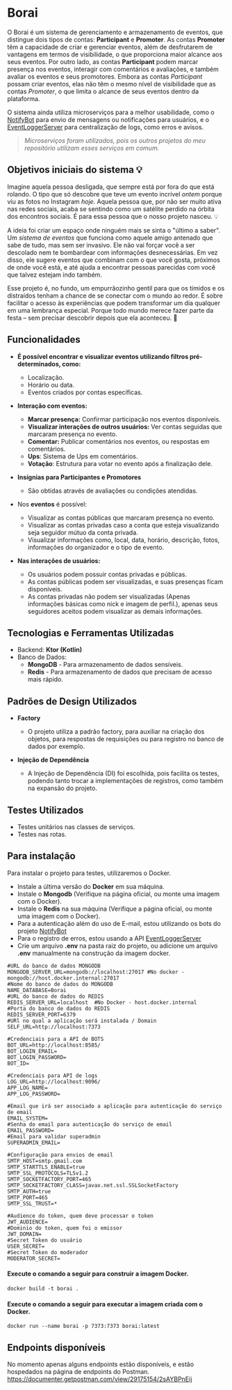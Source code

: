 # Borai

O Borai é um sistema de gerenciamento e armazenamento de eventos, que distingue dois tipos de contas: **Participant** e **Promoter**. 
As contas **Promoter** têm a capacidade de criar e gerenciar eventos, além de desfrutarem de vantagens em termos de visibilidade, 
o que proporciona maior alcance aos seus eventos. Por outro lado, as contas **Participant** podem marcar presença nos eventos, interagir com comentários e 
avaliações, e também avaliar os eventos e seus promotores. Embora as contas *Participant* possam criar eventos, elas não têm o mesmo nível de visibilidade que as contas *Promoter*, 
o que limita o alcance de seus eventos dentro da plataforma.

O sistema ainda utiliza microserviços para a melhor usabilidade, como o [NotifyBot](https://github.com/sanisamoj/NotifyBot) para envio de mensagens
ou notificações para usuários, e o [EventLoggerServer](https://github.com/sanisamoj/EventLoggerServer) para centralização de logs, como erros e avisos.

> *Microserviços foram utilizados, pois os outros projetos do meu repositório utilizam esses serviços em comum.*

## Objetivos iniciais do sistema 💡
Imagine aquela pessoa desligada, que sempre está por fora do que está rolando. O tipo que só descobre que teve um evento incrível *ontem* porque viu as fotos no Instagram *hoje*. 
Aquela pessoa que, por não ser muito ativa nas redes sociais, acaba se sentindo como um satélite perdido na órbita dos encontros sociais. É para essa pessoa que o nosso projeto nasceu. 💡

A ideia foi criar um espaço onde ninguém mais se sinta o "último a saber". Um *sistema de eventos* que funciona como aquele amigo antenado que sabe de tudo, mas sem ser invasivo. 
Ele não vai forçar você a ser descolado nem te bombardear com informações desnecessárias. Em vez disso, ele sugere eventos que combinam com o que você gosta, 
próximos de onde você está, e até ajuda a encontrar pessoas parecidas com você que talvez estejam indo também.

Esse projeto é, no fundo, um empurrãozinho gentil para que os tímidos e os distraídos tenham a chance de se conectar com o mundo ao redor. 
É sobre facilitar o acesso às experiências que podem transformar um dia qualquer em uma lembrança especial. Porque todo mundo merece fazer parte da festa – sem precisar descobrir depois que ela aconteceu. 🎉

## Funcionalidades
- **É possível encontrar e visualizar eventos utilizando filtros pré-determinados, como:**

    - Localização.
    - Horário ou data.
    - Eventos criados por contas específicas.


- **Interação com eventos:**

    - **Marcar presença:** Confirmar participação nos eventos disponíveis.
    - **Visualizar interações de outros usuários:** Ver contas seguidas que marcaram presença no evento.
    - **Comentar:** Publicar comentários nos eventos, ou respostas em comentários.
    - **Ups**: Sistema de Ups em comentários.
    - **Votação**: Estrutura para votar no evento após a finalização dele.


- **Insígnias para Participantes e Promotores**

  - São obtidas através de avaliações ou condições atendidas.


- Nos **eventos** é possível:

  - Visualizar as contas públicas que marcaram presença no evento.
  - Visualizar as contas privadas caso a conta que esteja visualizando seja seguidor mútuo da conta privada.
  - Visualizar informações como, local, data, horário, descrição, fotos, informações do organizador e o tipo de evento.


- **Nas interações de usuários:**

  - Os usuários podem possuir contas privadas e públicas.
  - As contas públicas podem ser visualizadas, e suas presenças ficam disponíveis.
  - As contas privadas não podem ser visualizadas (Apenas informações básicas como nick e imagem de perfil.), apenas seus seguidores aceitos podem visualizar as demais informações.


## Tecnologias e Ferramentas Utilizadas

- Backend: **Ktor (Kotlin)**
- Banco de Dados:
  - **MongoDB** - Para armazenamento de dados sensíveis.
  - **Redis** - Para armazenamento de dados que precisam de acesso mais rápido.
  

## Padrões de Design Utilizados

- **Factory**
  - O projeto utiliza a padrão factory, para auxiliar na criação dos objetos, para respostas de requisições ou para registro no banco de dados por exemplo.
  

- **Injeção de Dependência**
  - A Injeção de Dependência (DI) foi escolhida, pois facilita os testes, podendo tanto trocar a implementações de registros, como também na expansão do projeto.

## Testes Utilizados

- Testes unitários nas classes de serviços.
- Testes nas rotas.

## Para instalação
Para instalar o projeto para testes, utilizaremos o Docker.

- Instale a última versão do **Docker** em sua máquina.
- Instale o **Mongodb** (Verifique na página oficial, ou monte uma imagem com o Docker).
- Instale o **Redis** na sua máquina (Verifique a página oficial, ou monte uma imagem com o Docker).
- Para a autenticação além do uso de E-mail, estou utilizando os bots do projeto [NotifyBot](https://github.com/sanisamoj/NotifyBot)
- Para o registro de erros, estou usando a API [EventLoggerServer](https://github.com/sanisamoj/EventLoggerServer)
- Crie um arquivo **.env** na pasta raiz do projeto, ou adicione um arquivo **.env** manualmente na construção da imagem docker.

```.env
#URL do banco de dados MONGODB
MONGODB_SERVER_URL=mongodb://localhost:27017 #No docker - mongodb://host.docker.internal:27017
#Nome do banco de dados do MONGODB
NAME_DATABASE=Borai
#URL do banco de dados do REDIS
REDIS_SERVER_URL=localhost  #No Docker - host.docker.internal
#Porta do banco de dados do REDIS
REDIS_SERVER_PORT=6379
#URl no qual a aplicação será instalada / Domain
SELF_URL=http://localhost:7373

#Credenciais para a API de BOTS
BOT_URL=http://localhost:8585/
BOT_LOGIN_EMAIL=
BOT_LOGIN_PASSWORD=
BOT_ID=

#Credenciais para API de logs
LOG_URL=http://localhost:9096/
APP_LOG_NAME=
APP_LOG_PASSWORD=

#Email que irá ser associado a aplicação para autenticação do serviço de email
EMAIL_SYSTEM=
#Senha do email para autenticação do serviço de email
EMAIL_PASSWORD=
#Email para validar superadmin
SUPERADMIN_EMAIL=

#Configuração para envios de email
SMTP_HOST=smtp.gmail.com
SMTP_STARTTLS_ENABLE=true
SMTP_SSL_PROTOCOLS=TLSv1.2
SMTP_SOCKETFACTORY_PORT=465
SMTP_SOCKETFACTORY_CLASS=javax.net.ssl.SSLSocketFactory
SMTP_AUTH=true
SMTP_PORT=465
SMTP_SSL_TRUST=*

#Audience do token, quem deve processar o token
JWT_AUDIENCE=
#Dominio do token, quem foi o emissor
JWT_DOMAIN=
#Secret Token do usuário
USER_SECRET=
#Secret Token do moderador
MODERATOR_SECRET=
```

#### Execute o comando a seguir para construir a imagem Docker.

    docker build -t borai .

#### Execute o comando a seguir para executar a imagem criada com o Docker.

    docker run --name borai -p 7373:7373 borai:latest
  

## Endpoints disponíveis
No momento apenas alguns endpoints estão disponíveis, e estão hospedados na página de endpoints do Postman.
https://documenter.getpostman.com/view/29175154/2sAYBPnEij